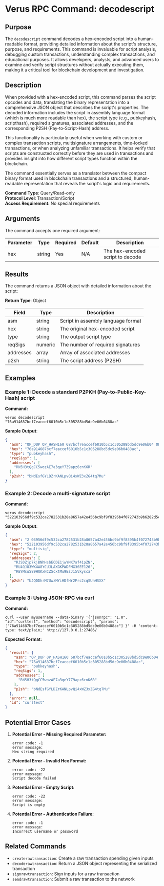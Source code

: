 # Verus RPC Command: decodescript

## Purpose
The `decodescript` command decodes a hex-encoded script into a human-readable format, providing detailed information about the script's structure, purpose, and requirements. This command is invaluable for script analysis, debugging custom transactions, understanding complex transactions, and educational purposes. It allows developers, analysts, and advanced users to examine and verify script structures without actually executing them, making it a critical tool for blockchain development and investigation.

## Description
When provided with a hex-encoded script, this command parses the script opcodes and data, translating the binary representation into a comprehensive JSON object that describes the script's properties. The decoded information includes the script in assembly language format (which is much more readable than hex), the script type (e.g., pubkeyhash, scripthash), required signatures, associated addresses, and the corresponding P2SH (Pay-to-Script-Hash) address.

This functionality is particularly useful when working with custom or complex transaction scripts, multisignature arrangements, time-locked transactions, or when analyzing unfamiliar transactions. It helps verify that scripts are constructed correctly before they are used in transactions and provides insight into how different script types function within the blockchain.

The command essentially serves as a translator between the compact binary format used in blockchain transactions and a structured, human-readable representation that reveals the script's logic and requirements.

**Command Type**: Query/Read-only  
**Protocol Level**: Transaction/Script  
**Access Requirement**: No special requirements

## Arguments
The command accepts one required argument:

| Parameter | Type | Required | Default | Description |
|-----------|------|----------|---------|-------------|
| hex | string | Yes | N/A | The hex-encoded script to decode |

## Results
The command returns a JSON object with detailed information about the script:

**Return Type**: Object

| Field | Type | Description |
|-------|------|-------------|
| asm | string | Script in assembly language format |
| hex | string | The original hex-encoded script |
| type | string | The output script type |
| reqSigs | numeric | The number of required signatures |
| addresses | array | Array of associated addresses |
| p2sh | string | The script address (P2SH) |

## Examples

### Example 1: Decode a standard P2PKH (Pay-to-Public-Key-Hash) script

**Command:**
```
verus decodescript "76a914687bcf7eaccef6010b5c1c305288bd5dc9e06b0488ac"
```

**Sample Output:**
```json
{
  "asm": "OP_DUP OP_HASH160 687bcf7eaccef6010b5c1c305288bd5dc9e06b04 OP_EQUALVERIFY OP_CHECKSIG",
  "hex": "76a914687bcf7eaccef6010b5c1c305288bd5dc9e06b0488ac",
  "type": "pubkeyhash",
  "reqSigs": 1,
  "addresses": [
    "RN5H3tQgCC5wozAE7a3qeY7Z9apz6cnK6R"
  ],
  "p2sh": "bNdEsfGYLDZrKANLpvQi4xWZ3xZG4tq7Mu"
}
```

### Example 2: Decode a multi-signature script

**Command:**
```
verus decodescript "522103956df9c532ca2782531b28a8657a42e456bc9bf9f8395b4f072743b9b6282d5c2102c39910ee93c8318ad04c9d6d7b381dd534dad17e8a84f191c038b5a8d8831a5e21032ca22a4adad95a46b85320522204ac4373a9525c34b4b9755c6a94f5452b02c853ae"
```

**Sample Output:**
```json
{
  "asm": "2 03956df9c532ca2782531b28a8657a42e456bc9bf9f8395b4f072743b9b6282d5c 02c39910ee93c8318ad04c9d6d7b381dd534dad17e8a84f191c038b5a8d8831a5e 032ca22a4adad95a46b85320522204ac4373a9525c34b4b9755c6a94f5452b02c8 3 OP_CHECKMULTISIG",
  "hex": "522103956df9c532ca2782531b28a8657a42e456bc9bf9f8395b4f072743b9b6282d5c2102c39910ee93c8318ad04c9d6d7b381dd534dad17e8a84f191c038b5a8d8831a5e21032ca22a4adad95a46b85320522204ac4373a9525c34b4b9755c6a94f5452b02c853ae",
  "type": "multisig",
  "reqSigs": 2,
  "addresses": [
    "RJSDZjp7kjBNhHsbECDE1jwYNK7af41pZN",
    "RU4QJU3WX4A8YCUJLAXGKPWDFMX36EE126",
    "RBYMsuS89HQKxNCZScxtMu9EzJi5Vkysca"
  ],
  "p2sh": "bJQDDhrM7UwzMYiHDfHr2Prc2cqSUnHSXX"
}
```

### Example 3: Using JSON-RPC via curl

**Command:**
```
curl --user myusername --data-binary '{"jsonrpc": "1.0", "id":"curltest", "method": "decodescript", "params": ["76a914687bcf7eaccef6010b5c1c305288bd5dc9e06b0488ac"] }' -H 'content-type: text/plain;' http://127.0.0.1:27486/
```

**Expected Format:**
```json
{
  "result": {
    "asm": "OP_DUP OP_HASH160 687bcf7eaccef6010b5c1c305288bd5dc9e06b04 OP_EQUALVERIFY OP_CHECKSIG",
    "hex": "76a914687bcf7eaccef6010b5c1c305288bd5dc9e06b0488ac",
    "type": "pubkeyhash",
    "reqSigs": 1,
    "addresses": [
      "RN5H3tQgCC5wozAE7a3qeY7Z9apz6cnK6R"
    ],
    "p2sh": "bNdEsfGYLDZrKANLpvQi4xWZ3xZG4tq7Mu"
  },
  "error": null,
  "id": "curltest"
}
```

## Potential Error Cases

1. **Potential Error - Missing Required Parameter:**
   ```
   error code: -1
   error message:
   Hex string required
   ```

2. **Potential Error - Invalid Hex Format:**
   ```
   error code: -22
   error message:
   Script decode failed
   ```

3. **Potential Error - Empty Script:**
   ```
   error code: -22
   error message:
   Script is empty
   ```

4. **Potential Error - Authentication Failure:**
   ```
   error code: -1
   error message:
   Incorrect username or password
   ```

## Related Commands
- `createrawtransaction`: Create a raw transaction spending given inputs
- `decoderawtransaction`: Return a JSON object representing the serialized transaction
- `signrawtransaction`: Sign inputs for a raw transaction
- `sendrawtransaction`: Submit a raw transaction to the network
